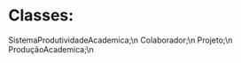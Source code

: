 # Classes:

  SistemaProdutividadeAcademica;\n
  Colaborador;\n
  Projeto;\n
  ProduçãoAcademica;\n

